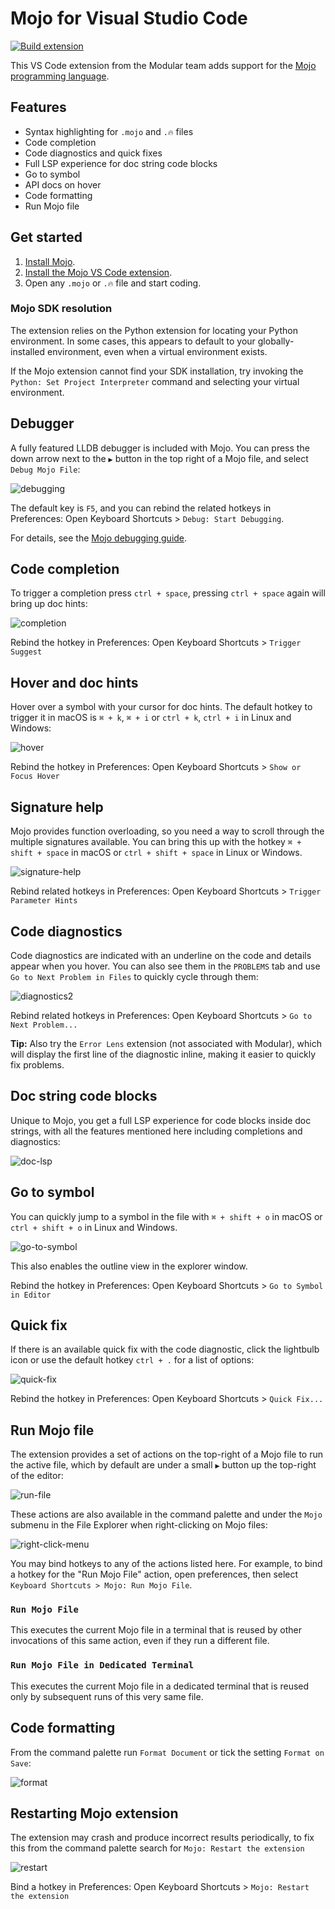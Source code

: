 # Mojo for Visual Studio Code

[![Build extension](https://github.com/modular/mojo-vscode/actions/workflows/build.yaml/badge.svg)](https://github.com/modular/mojo-vscode/actions/workflows/build.yaml)

This VS Code extension from the Modular team adds support for the
[Mojo programming language](https://www.modular.com/mojo).

## Features

- Syntax highlighting for `.mojo` and `.🔥` files
- Code completion
- Code diagnostics and quick fixes
- Full LSP experience for doc string code blocks
- Go to symbol
- API docs on hover
- Code formatting
- Run Mojo file

## Get started

1. [Install Mojo](https://docs.modular.com/mojo/manual/install).
2. [Install the Mojo VS Code extension](https://marketplace.visualstudio.com/items?itemName=modular-mojotools.vscode-mojo).
3. Open any `.mojo` or `.🔥` file and start coding.

### Mojo SDK resolution

The extension relies on the Python extension for locating your Python
environment. In some cases, this appears to default to your globally-installed
environment, even when a virtual environment exists.

If the Mojo extension cannot find your SDK installation, try invoking the
`Python: Set Project Interpreter` command and selecting your virtual
environment.

## Debugger

A fully featured LLDB debugger is included with Mojo. You can press the down
arrow next to the `▶️` button in the top right of a Mojo file, and select
`Debug Mojo File`:

![debugging](https://github.com/modular/mojo/assets/77730378/45c547c3-8f08-4f8c-85a4-1254d12a09f5)

The default key is `F5`, and you can rebind the related hotkeys in Preferences:
Open Keyboard Shortcuts > `Debug: Start Debugging`.

For details, see the [Mojo debugging
guide](https://docs.modular.com/mojo/tools/debugging).

## Code completion

To trigger a completion press `ctrl + space`, pressing `ctrl + space` again will
bring up doc hints:

![completion](https://github.com/modular/mojo/assets/77730378/51af7c47-8c39-449b-a759-8351c543208a)

Rebind the hotkey in Preferences: Open Keyboard Shortcuts > `Trigger Suggest`

## Hover and doc hints

Hover over a symbol with your cursor for doc hints. The default hotkey
to trigger it in macOS is `⌘ + k`, `⌘ + i` or `ctrl + k`, `ctrl + i` in Linux
and Windows:

![hover](https://github.com/modular/mojo/assets/77730378/59881310-d2ec-481f-975a-d69d5e6c7ae3)

Rebind the hotkey in Preferences: Open Keyboard Shortcuts >
`Show or Focus Hover`

## Signature help

Mojo provides function overloading, so you need a way to scroll through the
multiple signatures available. You can bring this up with the hotkey
`⌘ + shift + space` in macOS or `ctrl + shift + space` in Linux or Windows.

![signature-help](https://github.com/modular/mojo/assets/77730378/3994ab6d-ae4b-43af-9ddf-0d979c51330f)

Rebind related hotkeys in Preferences: Open Keyboard Shortcuts >
`Trigger Parameter Hints`

## Code diagnostics

Code diagnostics are indicated with an underline on the code and details appear
when you hover. You can also see them in the `PROBLEMS` tab and use
`Go to Next Problem in Files` to quickly cycle through them:

![diagnostics2](https://github.com/modular/mojo/assets/77730378/b9d4c570-62da-4e82-981d-6d95ea8f34a2)

Rebind related hotkeys in Preferences: Open Keyboard Shortcuts >
`Go to Next Problem...`

**Tip:** Also try the `Error Lens` extension (not associated with Modular),
which will display the first line of the diagnostic inline, making it easier
to quickly fix problems.

## Doc string code blocks

Unique to Mojo, you get a full LSP experience for code blocks inside doc
strings, with all the features mentioned here including completions and
diagnostics:

![doc-lsp](https://github.com/modular/mojo/assets/77730378/c2d73fd0-66de-44e7-8125-511bf0237396)

## Go to symbol

You can quickly jump to a symbol in the file with `⌘ + shift + o` in macOS or
`ctrl + shift + o` in Linux and Windows.

![go-to-symbol](https://github.com/modular/mojo/assets/77730378/1972e611-4a01-4a7f-945d-a3b5f10034a9)

This also enables the outline view in the explorer window.

Rebind the hotkey in Preferences: Open Keyboard Shortcuts >
`Go to Symbol in Editor`

## Quick fix

If there is an available quick fix with the code diagnostic, click
the lightbulb icon or use the default hotkey `ctrl + .` for a list of options:

![quick-fix](https://github.com/modular/mojo/assets/77730378/b9bb1122-9fdc-4fbc-b3a8-28a54cd78704)

Rebind the hotkey in Preferences: Open Keyboard Shortcuts >
`Quick Fix...`

## Run Mojo file

The extension provides a set of actions on the top-right of a Mojo file to run
the active file, which by default are under a small `▶️` button up the
top-right of the editor:

![run-file](https://github.com/modular/mojo/assets/77730378/22ef37cf-154a-430b-9ef3-427dbab411fc)

These actions are also available in the command palette and under the `Mojo`
submenu in the File Explorer when right-clicking on Mojo files:

![right-click-menu](https://github.com/modular/mojo/assets/77730378/b267a44c-fa2c-425d-bada-7360cd338351)

You may bind hotkeys to any of the actions listed here. For example, to bind a
hotkey for the "Run Mojo File" action, open preferences, then select
`Keyboard Shortcuts > Mojo: Run Mojo File`.

### `Run Mojo File`

This executes the current Mojo file in a terminal that is reused by other
invocations of this same action, even if they run a different file.

### `Run Mojo File in Dedicated Terminal`

This executes the current Mojo file in a dedicated terminal that is reused only
by subsequent runs of this very same file.

## Code formatting

From the command palette run `Format Document` or tick the setting
`Format on Save`:

![format](https://github.com/modular/mojo/assets/77730378/4e0e22c4-0216-41d7-b5a5-7f48a018fd81)

## Restarting Mojo extension

The extension may crash and produce incorrect results periodically, to fix this
from the command palette search for `Mojo: Restart the extension`

![restart](https://github.com/modular/mojo/assets/77730378/c65bf84b-5c9b-4151-8176-2b098533dbe3)

Bind a hotkey in Preferences: Open Keyboard Shortcuts >
`Mojo: Restart the extension`
